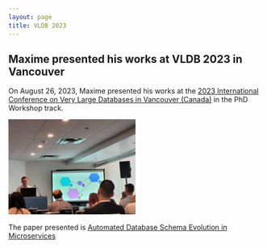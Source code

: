 ```yaml
---
layout: page
title: VLDB 2023
---
```


<h2>Maxime presented his works at VLDB 2023 in Vancouver</h2>

On August 26, 2023, Maxime presented his works at the <a href="https://vldb.org/2023/" target="_blank">2023 International Conference on Very Large Databases in Vancouver (Canada)</a> in the PhD Workshop track.

<img src="/images/VLDB2023.jpg" height="50%" width="50%"/>

The paper presented is <a href="https://ceur-ws.org/Vol-3452/paper10.pdf" target="_blank">Automated Database Schema Evolution in Microservices</a>